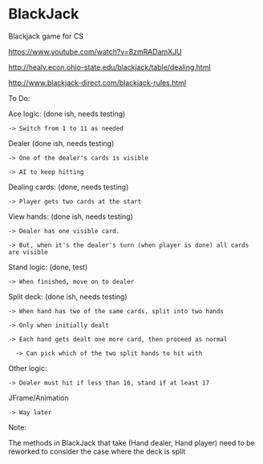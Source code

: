 # BlackJack
Blackjack game for CS

https://www.youtube.com/watch?v=8zmRADamXJU

http://healy.econ.ohio-state.edu/blackjack/table/dealing.html 

http://www.blackjack-direct.com/blackjack-rules.html

To Do:

  Ace logic: (done ish, needs testing)
    
    -> Switch from 1 to 11 as needed
    
  Dealer (done ish, needs testing)
  
    -> One of the dealer's cards is visible
    
    -> AI to keep hitting 
    
  Dealing cards: (done, needs testing)
  
    -> Player gets two cards at the start
    
  View hands: (done ish, needs testing)
  
    -> Dealer has one visible card.
    
    -> But, when it's the dealer's turn (when player is done) all cards are visible
    
  Stand logic: (done, test)
  
    -> When finished, move on to dealer
    
  Split deck: (done ish, needs testing)
  
    -> When hand has two of the same cards, split into two hands
    
    -> Only when initially dealt
    
    -> Each hand gets dealt one more card, then proceed as normal
      
      -> Can pick which of the two split hands to hit with
    
  Other logic: 
  
    -> Dealer must hit if less than 16, stand if at least 17
    
  JFrame/Animation
  
    -> Way later
    
  Note:
  
  The methods in BlackJack that take (Hand dealer, Hand player) need to be reworked to consider the case where the deck is split
    
  
